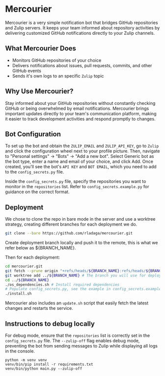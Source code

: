 # Mercourier

Mercourier is a very simple notification bot that bridges GitHub repositories and Zulip servers. It keeps your team informed about repository activities by delivering customized GitHub notifications directly to your Zulip channels.

## What Mercourier Does

- Monitors GitHub repositories of your choice
- Delivers notifications about issues, pull requests, commits, and other GitHub events
- Sends it's own logs to an specific `Zulip` topic

## Why Use Mercourier?

Stay informed about your GitHub repositories without constantly checking GitHub or being overwhelmed by email notifications. Mercourier brings important updates directly to your team's communication platform, making it easier to track development activities and respond promptly to changes.

## Bot Configuration

To set up the bot and obtain the `ZULIP_EMAIL` and `ZULIP_API_KEY`, go to `Zulip` and click the configuration wheel next to your profile picture. Then, navigate to "Personal settings" → "Bots" → "Add a new bot". Select Generic bot as the bot type, enter a name and email of your choice, and click Add. Once created, you'll see the bot's `API KEY` and `BOT EMAIL`, which you need to add to the `config_secrets.py` file.

Inside the `config_secrets.py` file, specify the repositories you want to monitor in the `repositories` list. Refer to `config_secrets.example.py` for guidance on the correct format.

## Deployment

We chose to clone the repo in bare mode in the server and use a worktree strategy,
creating different branches for each deployment we do.


```bash
git clone --bare https://github.com/rladaga/mercourier.git
```

Create deployment branch locally and push it to the remote, this is what we refer below as ${BRANCH_NAME}.

Then for each deployment:
```bash
cd mercourier.git
git fetch --prune origin "+refs/heads/${BRANCH_NAME}:refs/heads/${BRANCH_NAME}" # The branch you will use for deployment
git worktree add ../${BRANCH_NAME} # The branch you will use for deployment
cd ../${BRANCH_NAME}
./os_dependencies.sh # Install required dependencies
# Populate config_secrets.py, see the example in config_secrets.example.py
./install.sh
```

Mercourier also includes an `update.sh` script that easily fetch the latest changes and restarts the service.

## Instructions to debug locally

For debug mode, ensure that the `repositories` list is correctly set in the `config_secrets.py` file.
The `--zulip-off` flag enables debug mode, preventing the bot from sending messages to Zulip while displaying all logs in the console.

```
python -m venv venv
venv/bin/pip install -r requirements.txt
venv/bin/python main.py --zulip-off
```
